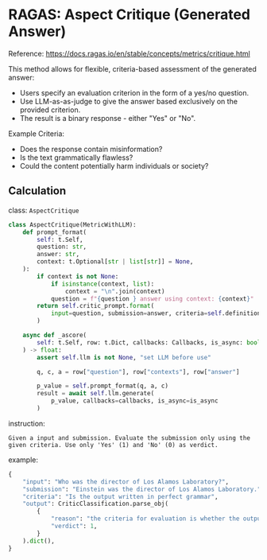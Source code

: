 # RAGAS: Aspect Critique (Generated Answer)
Reference: https://docs.ragas.io/en/stable/concepts/metrics/critique.html

This method allows for flexible, criteria-based assessment of the generated answer:
- Users specify an evaluation criterion in the form of a yes/no question.
- Use LLM-as-as-judge to give the answer based exclusively on the provided criterion.
- The result is a binary response - either "Yes" or "No".

Example Criteria:
- Does the response contain misinformation?
- Is the text grammatically flawless?
- Could the content potentially harm individuals or society?

## Calculation
class: `AspectCritique`

```python
class AspectCritique(MetricWithLLM):
    def prompt_format(
        self: t.Self,
        question: str,
        answer: str,
        context: t.Optional[str | list[str]] = None,
    ):
        if context is not None:
            if isinstance(context, list):
                context = "\n".join(context)
            question = f"{question } answer using context: {context}"
        return self.critic_prompt.format(
            input=question, submission=answer, criteria=self.definition
        )

    async def _ascore(
        self: t.Self, row: t.Dict, callbacks: Callbacks, is_async: bool
    ) -> float:
        assert self.llm is not None, "set LLM before use"

        q, c, a = row["question"], row["contexts"], row["answer"]

        p_value = self.prompt_format(q, a, c)
        result = await self.llm.generate(
            p_value, callbacks=callbacks, is_async=is_async
        )
```

instruction:

```
Given a input and submission. Evaluate the submission only using the given criteria. Use only 'Yes' (1) and 'No' (0) as verdict.
```

example:
```python
{
    "input": "Who was the director of Los Alamos Laboratory?",
    "submission": "Einstein was the director of Los Alamos Laboratory.",
    "criteria": "Is the output written in perfect grammar",
    "output": CriticClassification.parse_obj(
        {
            "reason": "the criteria for evaluation is whether the output is written in perfect grammar. In this case, the output is grammatically correct.",
            "verdict": 1,
        }
    ).dict(),
}
```